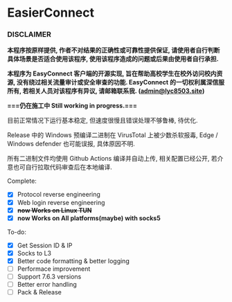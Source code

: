 # EasierConnect

### DISCLAIMER
**本程序按原样提供, 作者不对结果的正确性或可靠性提供保证, 请使用者自行判断具体场景是否适合使用该程序, 使用该程序造成的问题或后果由使用者自行承担.**

**本程序为 EasyConnect 客户端的开源实现, 旨在帮助高校学生在校外访问校内资源, 没有绕过相关流量审计或安全审查的功能. EasyConnect 的一切权利属深信服所有, 若相关人员对该程序有异议, 请邮箱联系我. (admin@lyc8503.site)**




**===仍在施工中  Still working in progress.===**

目前正常情况下运行基本稳定, 但速度很慢且错误处理不够鲁棒, 待优化.

Release 中的 Windows 预编译二进制在 VirusTotal 上被少数杀软报毒, Edge / Windows defender 也可能误报, 具体原因不明.

所有二进制文件均使用 Github Actions 编译并自动上传, 相关配置已经公开, 若介意也可自行拉取代码审查后在本地编译.


Complete: 
- [x] Protocol reverse engineering
- [x] Web login reverse engineering
- [x] ~~**now Works on Linux TUN**~~
- [x] **now Works on All platforms(maybe) with socks5**

To-do: 
- [x] Get Session ID & IP
- [x] Socks to L3
- [x] Better code formatting & better logging
- [ ] Performace improvement
- [ ] Support 7.6.3 versions
- [ ] Better error handling
- [ ] Pack & Release
